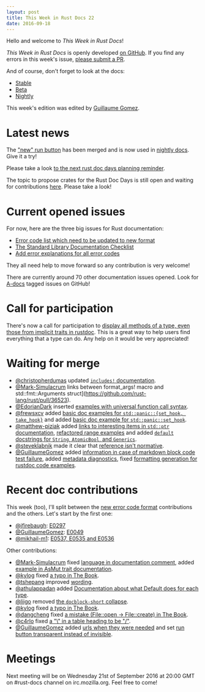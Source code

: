 ```yaml
---
layout: post
title: This Week in Rust Docs 22
date: 2016-09-18
---
```


Hello and welcome to *This Week in Rust Docs*!

*This Week in Rust Docs* is openly developed [on GitHub](https://github.com/GuillaumeGomez/this-week-in-rust-docs).
If you find any errors in this week's issue, [please submit a PR](https://github.com/GuillaumeGomez/this-week-in-rust-docs/pulls).

And of course, don't forget to look at the docs:

* [Stable](https://doc.rust-lang.org/)
* [Beta](http://doc.rust-lang.org/beta/)
* [Nightly](http://doc.rust-lang.org/nightly/)

This week's edition was edited by [Guillaume Gomez](https://github.com/GuillaumeGomez).

# Latest news

The ["new" run button](https://github.com/rust-lang/rust/pull/36334) has been merged and is now used in [nightly docs](https://doc.rust-lang.org/nightly/std/). Give it a try!

Please take a look [to the next rust doc days planning reminder](https://users.rust-lang.org/t/reminder-planning-the-next-rust-doc-days/6901).

The topic to propose crates for the Rust Doc Days is still open and waiting for contributions [here](https://users.rust-lang.org/t/call-for-proposals-for-next-rust-doc-days-crates/6685). Please take a look!

# Current opened issues

For now, here are the three big issues for Rust documentation:

* [Error code list which need to be updated to new format](https://github.com/rust-lang/rust/issues/35233)
* [The Standard Library Documentation Checklist](https://github.com/rust-lang/rust/issues/29329)
* [Add error explanations for all error codes](https://github.com/rust-lang/rust/issues/32777)

They all need help to move forward so any contribution is very welcome!

There are currently around 70 other documentation issues opened. Look for [A-docs](https://github.com/rust-lang/rust/issues?q=is%3Aopen+is%3Aissue+label%3AA-docs) tagged issues on GitHub!

# Call for participation

There's now a call for participation to [display all methods of a type, even those from implicit traits in rustdoc](https://github.com/rust-lang/rust/issues/33772). This is a great way to help users find everything that a type can do. Any help on it would be very appreciated!

# Waiting for merge

* [@christopherdumas](https://github.com/christopherdumas) updated [`includes!` documentation](https://github.com/rust-lang/rust/pull/36404).
* [@Mark-Simulacrum](https://github.com/Mark-Simulacrum) links between format_args! macro and std::fmt::Arguments struct](https://github.com/rust-lang/rust/pull/36523).
* [@EdorianDark](https://github.com/EdorianDark) inserted [examples with universal function call syntax](https://github.com/rust-lang/rust/pull/36248).
* [@frewsxcv](https://github.com/frewsxcv) added [basic doc examples for `std::panic::{set_hook, take_hook}`](https://github.com/rust-lang/rust/pull/36390) and added [basic doc example for `std::panic::set_hook`](https://github.com/rust-lang/rust/pull/36390).
* [@matthew-piziak](https://github.com/matthew-piziak) added [links to interesting items in `std::ptr` documentation](https://github.com/rust-lang/rust/pull/35880), [refactored range examples](https://github.com/rust-lang/rust/pull/35759) and added [`default` docstrings for `String`, `AtomicBool`, and `Generics`](https://github.com/rust-lang/rust/pull/36364).
* [@steveklabnik](https://github.com/steveklabnik) made it clear that [reference isn't normative](https://github.com/rust-lang/rust/pull/35102).
* [@GuillaumeGomez](https://github.com/GuillaumeGomez) added [information in case of markdown block code test failure](https://github.com/rust-lang/rust/pull/36320), added [metadata diagnostics](https://github.com/rust-lang/rust/pull/36102), fixed [formatting generation for rustdoc code examples](https://github.com/rust-lang/rust/pull/35012).

# Recent doc contributions

This week (too), I'll split between the [new error code format](https://github.com/rust-lang/rust/issues/35233) contributions and the others. Let's start by the first one:

* [@jfirebaugh](https://github.com/jfirebaugh): [E0297](https://github.com/rust-lang/rust/pull/36389)
* [@GuillaumeGomez](https://github.com/GuillaumeGomez): [E0049](https://github.com/rust-lang/rust/pull/36383)
* [@mikhail-m1](https://github.com/mikhail-m1): [E0537, E0535 and E0536](https://github.com/rust-lang/rust/pull/36354)

Other contributions:

* [@Mark-Simulacrum](https://github.com/Mark-Simulacrum) fixed [language in documentation comment](https://github.com/rust-lang/rust/pull/36521), added [example in AsMut trait documentation](https://github.com/rust-lang/rust/pull/36519).
* [@kylog](https://github.com/kylog) fixed [a typo in The Book](https://github.com/rust-lang/rust/pull/36380).
* [@tshepang](https://github.com/tshepang) improved [wording](https://github.com/rust-lang/rust/pull/36480).
* [@athulappadan](https://github.com/athulappadan) added [Documentation about what Default does for each type](https://github.com/rust-lang/rust/pull/36396).
* [@liigo](https://github.com/liigo) removed [the `docblock-short` collapse](https://github.com/rust-lang/rust/pull/36293).
* [@kylog](https://github.com/kylog) fixed [a typo in The Book](https://github.com/rust-lang/rust/pull/36380).
* [@dangcheng](https://github.com/dangcheng) fixed [a mistake (File::open -> File::create) in The Book](https://github.com/rust-lang/rust/pull/36374).
* [@c4rlo](https://github.com/c4rlo) fixed [a "\\" in a table heading to be "/"](https://github.com/rust-lang/rust/pull/36204).
* [@GuillaumeGomez](https://github.com/GuillaumeGomez) added [urls when they were needed](https://github.com/rust-lang/rust/pull/36363) and set [run button transparent instead of invisible](https://github.com/rust-lang/rust/pull/36334).

# Meetings

Next meeting will be on Wednesday 21st of September 2016 at 20:00 GMT on #rust-docs channel on irc.mozilla.org. Feel free to come!
